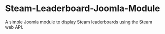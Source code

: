 # Steam-Leaderboard-Joomla-Module
A simple Joomla module to display Steam leaderboards using the Steam web API.
